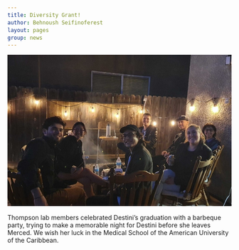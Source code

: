 ```yaml
---
title: Diversity Grant!
author: Behnoush Seifinoferest
layout: pages
group: news
---
```


<img class="image" src="/images/Picture1.jpg">

 
Thompson lab members celebrated Destini’s graduation with a barbeque party, trying to make a memorable night for Destini before she leaves
 Merced. We wish her luck in the Medical School of the American University of the Caribbean. 
